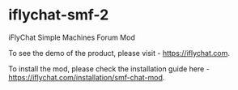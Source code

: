 iflychat-smf-2
==============

iFlyChat Simple Machines Forum Mod

To see the demo of the product, please visit - https://iflychat.com.

To install the mod, please check the installation guide here - https://iflychat.com/installation/smf-chat-mod.
